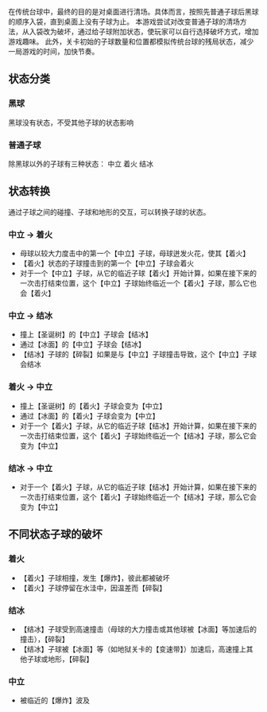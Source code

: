在传统台球中，最终的目的是对桌面进行清场。具体而言，按照先普通子球后黑球的顺序入袋，直到桌面上没有子球为止。
本游戏尝试对改变普通子球的清场方法，从入袋改为破坏，通过给子球附加状态，使玩家可以自行选择破坏方式，增加游戏趣味。
此外，关卡初始的子球数量和位置都模拟传统台球的残局状态，减少一局游戏的时间，加快节奏。


## 状态分类

### 黑球
黑球没有状态，不受其他子球的状态影响

### 普通子球
除黑球以外的子球有三种状态：
中立
着火
结冰

## 状态转换
通过子球之间的碰撞、子球和地形的交互，可以转换子球的状态。

### 中立 -> 着火
- 母球以较大力度击中的第一个【中立】子球，母球迸发火花，使其【着火】
- 【着火】状态的子球撞击到的第一个【中立】子球会着火
- 对于一个【中立】子球，从它的临近子球【着火】开始计算，如果在接下来的一次击打结束位置，这个【中立】子球始终临近一个【着火】子球，那么它也会【着火】

### 中立 -> 结冰
- 撞上【圣诞树】的【中立】子球会【结冰】
- 通过【冰面】的【中立】子球会【结冰】
- 【结冰】子球的【碎裂】如果是与【中立】子球撞击导致，这个【中立】子球会结冰

### 着火 -> 中立
- 撞上【圣诞树】的【着火】子球会变为【中立】
- 通过【冰面】的【着火】子球会变为【中立】
- 对于一个【着火】子球，从它的临近子球【结冰】开始计算，如果在接下来的一次击打结束位置，这个【着火】子球始终临近一个【结冰】子球，那么它会变为【中立】

### 结冰 -> 中立
- 对于一个【着火】子球，从它的临近子球【结冰】开始计算，如果在接下来的一次击打结束位置，这个【着火】子球始终临近一个【结冰】子球，那么它会变为【中立】

## 不同状态子球的破坏

### 着火
- 【着火】子球相撞，发生【爆炸】，彼此都被破坏
- 【着火】子球停留在水洼中，因温差而【碎裂】

### 结冰
- 【结冰】子球受到高速撞击（母球的大力撞击或其他球被【冰面】等加速后的撞击），【碎裂】
- 【结冰】子球被【冰面】等（如地狱关卡的【变速带】）加速后，高速撞上其他子球或地形，【碎裂】

### 中立
- 被临近的【爆炸】波及